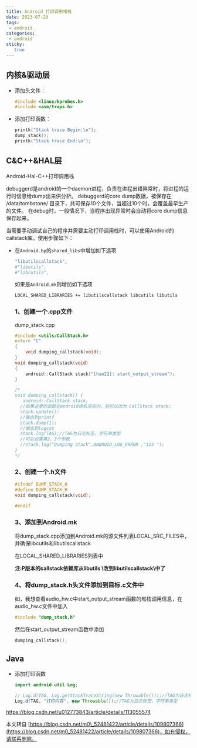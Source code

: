 ```yaml
---
title: Android 打印调用堆栈
date: 2023-07-20
tags:
 - android
categories: 
 - android
sticky: 
   true
---
```


内核&驱动层
-----------------------------------------------------------------

*   添加头文件：  
    
    ```c
    #include <linux/kprobes.h>  
    #include <asm/traps.h>
    ```
    
*   添加打印函数：  
    
    ```c
    printk("Stack trace Begin:\n");
    dump_stack();
    printk("Stack trace End:\n");
    ```

## C&C++&HAL层

Android-Hal-C++打印调用栈

debuggerd是android的一个daemon进程，负责在进程出错异常时，将进程的运行时信息给dump出来供分析。
debuggerd的core dump数据，被保存在 /data/tombstone/ 目录下，共可保存10个文件，当超过10个时，会覆盖最早生产的文件。
在debug时，一般情况下，当程序出现异常时会自动将core dump信息保存起来。

当需要手动调试自己的程序并需要主动打印调用栈时，可以使用Android的callstack库。使用步骤如下：

* 在`Android.bp`的`shared_libs`中增加如下选项

  ```sh
  "libutilscallstack",
  #"libutils",
  #"libcutils",
  ```

  如果是`Android.mk`则增加如下选项

  ```sh
  LOCAL_SHARED_LIBRARIES += libutilscallstack libcutils libutils 
  ```

  ### 1、创建一个.cpp文件

  dump\_stack.cpp

  ```c++
  #include <utils/CallStack.h>
  extern "C"
  {
      void dumping_callstack(void);
  }
  void dumping_callstack(void)
  {
      android::CallStack stack("[hao22]: start_output_stream");
  }
  
  /*
  void dumping_callstack() {
     android::CallStack stack; 
    //如果这里的函数在android命名空间内，则可以改为 CallStack stack;
    stack.update();
    //输出到printf
    stack.dump(1);
    //输出到logcat
    stack.log(TAG);//TAG为日志标签，字符串类型
    //可以设置第2、3个参数
    //stack.log("Dumping Stack",ANDROID_LOG_ERROR ,"123 ");
  }
  */
  ```

  ### 2、创建一个.h文件

  ```c++
  #ifndef DUMP_STACK_H
  #define DUMP_STACK_H
  void dumping_callstack(void);
  
  #endif
  ```

  ### 3、添加到Android.mk

  将dump_stack.cpp添加到Android.mk的源文件列表LOCAL_SRC_FILES中，并确保libcutils和libutilscallstack

  在LOCAL_SHARED_LIBRARIES列表中

  **注:P版本的callstack依赖库从libutils \改到libutilscallstack\中了**
  
  ### 4、将dump_stack.h头文件添加到目标.c文件中
  
  如，我想查看audio_hw.c中start_output_stream函数的堆栈调用信息，在audio_hw.c文件中加入
  
  ```c
  #include "dump_stack.h"
  ```
  
  然后在start_output_stream函数中添加
  
  ```c
  dumping_callstack();
  ```

Java
-------------------------------------------------------------------

* 添加打印函数  

  ```java
  import android.util.Log;
  
  // Log.d(TAG, Log.getStackTraceString(new Throwable()));//TAG为日志标签，字符串类型
  Log.d(TAG, "打印内容", new Throwable());//TAG为日志标签，字符串类型
  ```



https://blog.csdn.net/u012773843/article/details/113055574

本文转自 [https://blog.csdn.net/m0\_52481422/article/details/109807366](https://blog.csdn.net/m0_52481422/article/details/109807366)，如有侵权，请联系删除。